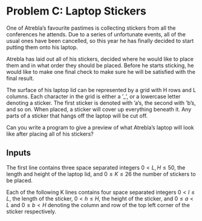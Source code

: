 <script type="text/javascript" src="http://cdn.mathjax.org/mathjax/latest/MathJax.js?config=default"></script>

# Problem C: Laptop Stickers

One of Atrebla’s favourite pastimes is collecting stickers from all the conferences he attends. Due to a series of unfortunate events, all of the usual ones have been cancelled, so this year he has finally decided to start putting them onto his laptop.

Atrebla has laid out all of his stickers, decided where he would like to place them and in what order they should be placed. Before he starts sticking, he would like to make one final check to make sure he will be satisfied with the final result.

The surface of his laptop lid can be represented by a grid with H rows and L columns. Each character in the grid is either a ’_’, or a lowercase letter denoting a sticker. The first sticker is denoted with ’a’s, the second with ’b’s, and so on. When placed, a sticker will cover up everything beneath it. Any parts of a sticker that hangs off the laptop will be cut off.

Can you write a program to give a preview of what Atrebla’s laptop will look like after placing all of his stickers?

## Inputs

The first line contains three space separated integers $0<L,H≤50$, the length and height of the laptop lid, and $0≤K≤26$ the number of stickers to be placed.

Each of the following K lines contains four space separated integers $0<l≤L$, the length of the sticker, $0<h≤H$, the height of the sticker, and $0≤a<L$ and $0≤b<H$ denoting the column and row of the top left corner of the sticker respectively.